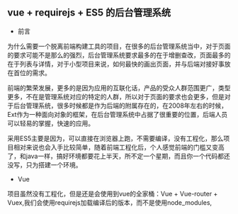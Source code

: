 ## vue + requirejs + ES5 的后台管理系统

- 前言

为什么需要一个脱离前端构建工具的项目，在很多的后台管理系统当中，对于页面的要求可能不是那么的强烈，后台管理系统要求最多的在于增删查改，页面最多的在于列表与详情，对于小型项目来说，如何最快的画出页面，并与后端对接好事放在首位的需求。

前端的繁荣发展，更多的是因为应用的互联化话，产品的受众人群范围更广，类型更多，不在是管理系统对应的特定的人群，所以对于页面的要求也会更多，但是对于后台管理系统，很多时候都是作为后端的附属存在的，在2008年左右的时候，Ext作为一种面向对象的框架，在后台管理系统中占据了很重要的位置，后端人员可以轻易的掌握，快速的应用。

采用ES5主要是因为，可以直接在浏览器上跑，不需要编译，没有工程化，那么项目相对来说也会入手比较简单，随着前端工程化后，个人感觉前端的门槛又变高了，和java一样，搞好环境都要花上半天，所不定一个星期，而且你一个代码都还没写，只为搭建一个环境。

- Vue

项目虽然没有工程化，但是还是会使用到vue的全家桶：Vue + Vue-router + Vuex,我们会使用requirejs加载编译后的版本，而不是使用node_modules,
